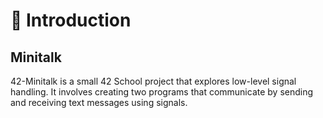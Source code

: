 # 📂 Introduction
## Minitalk
42-Minitalk is a small 42 School project that explores low-level signal handling. It involves creating two programs that communicate by sending and receiving text messages using signals.
